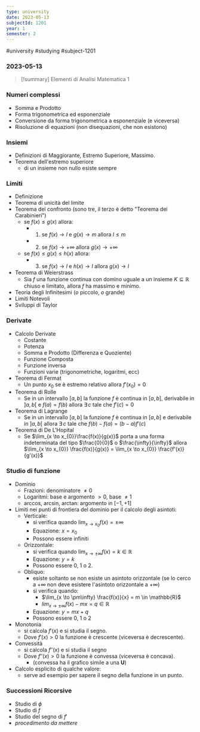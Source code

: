 ```yaml
---
type: university
date: 2023-05-13
subjectId: 1201
year: 1
semester: 2
---
```

#university #studying #subject-1201
### 2023-05-13
> [!summary] Elementi di Analisi Matematica 1

### Numeri complessi
- Somma e Prodotto
- Forma trigonometrica ed esponenziale
- Conversione da forma trigonometrica a esponenziale (e viceversa)
- Risoluzione di equazioni (non disequazioni, che non esistono)

### Insiemi
- Definizioni di Maggiorante, Estremo Superiore, Massimo.
- Teorema dell'estremo superiore
	- di un insieme non nullo esiste sempre

### Limiti
- Definizione
- Teorema di unicità del limite
- Teorema del confronto (sono tre, il terzo è detto "Teorema dei Carabinieri")
	- se $f(x) \leq g(x)$ allora:
		- 1. se $f(x) \to l$ e $g(x) \to m$ allora $l \leq m$
		- 2. se $f(x) \to +\infty$ allora $g(x) \to +\infty$
	- se $f(x) \leq g(x) \leq h(x)$ allora:
		- 3. se $f(x) \to l$ e $h(x) \to l$ allora $g(x) \to l$
- Teorema di Weierstrass
	- Sia $f$ una funzione continua con domino uguale a un insieme $K \subseteq \mathbb{R}$ chiuso e limitato, allora $f$ ha massimo e minimo.
- Teoria degli Infinitesimi ($o$ piccolo, $o$ grande)
- Limiti Notevoli
- Sviluppi di Taylor

### Derivate
- Calcolo Derivate
	- Costante
	- Potenza
	- Somma e Prodotto (Differenza e Quoziente)
	- Funzione Composta
	- Funzione inversa
	- Funzioni varie (trigonometriche, logaritmi, ecc)
- Teorema di Fermat
	- Un punto $x_0$ se è estremo relativo allora $f'(x_{0}) = 0$
- Teorema di Rolle
	- Se in un intervallo $[a, b]$ la funzione $f$ è continua in $[a,b]$, derivabile in $]a,b[$ e $f(a)=f(b)$ allora $\exists \,c$ tale che $f'(c) = 0$
- Teorema di Lagrange
	- Se in un intervallo $[a,b]$ la funzione $f$ è continua in $[a,b]$ e derivabile in $]a,b[$ allora $\exists \,c$ tale che $f(b)-f(a)=(b-a)f'(c)$
- Teorema di De L'Hopital
	- Se $\lim_{x \to x_{0}}\frac{f(x)}{g(x)}$ porta a una forma indeterminata del tipo $\frac{0}{0}$ o $\frac{\infty}{\infty}$ allora $\lim_{x \to x_{0}} \frac{f(x)}{g(x)} = \lim_{x \to x_{0}} \frac{f'(x)}{g'(x)}$

### Studio di funzione
- Dominio
	- Frazioni: denominatore $\neq 0$
	- Logaritmi: base e argomento $> 0$, base $\neq 1$
	- arccos, arcsin, arctan: argomento in $[-1, +1]$
- Limiti nei punti di frontiera del dominio per il calcolo degli asintoti:
	- Verticale:
		- si verifica quando $\lim_{x \to x_{0}} f(x) = \pm\infty$
		- Equazione: $x = x_0$
		- Possono essere infiniti
	- Orizzontale:
		- si verifica quando $\lim_{x \to \pm\infty} f(x) = k \in \mathbb{R}$
		- Equazione: $y = k$
		- Possono essere 0, 1 o 2.
	- Obliquo:
		- esiste soltanto se non esiste un asintoto orizzontale (se lo cerco a $+\infty$ non deve esistere l'asintoto orizzontale a $+\infty$)
		- si verifica quando:
			- $\lim_{x \to \pm\infty} \frac{f(x)}{x} = m \in \mathbb{R}$
			- $lim_{x \to \pm\infty} f(x) - mx = q \in \mathbb{R}$
		- Equazione: $y = mx + q$
		- Possono essere 0, 1 o 2
- Monotonia
	- si calcola $f'(x)$ e si studia il segno.
	- Dove $f'(x) > 0$ la funzione è crescente (viceversa è decrescente).
- Convessità
	- si calcola $f''(x)$ e si studia il segno
	- Dove $f''(x) > 0$ la funzione è convessa (viceversa è concava).
		- (convessa ha il grafico simile a una **U**)
- Calcolo esplicito di qualche valore:
	- serve ad esempio per sapere il segno della funzione in un punto.

### Successioni Ricorsive
- Studio di $\phi$
- Studio di $f$
- Studio del segno di $f'$
- *procedimento da mettere*
